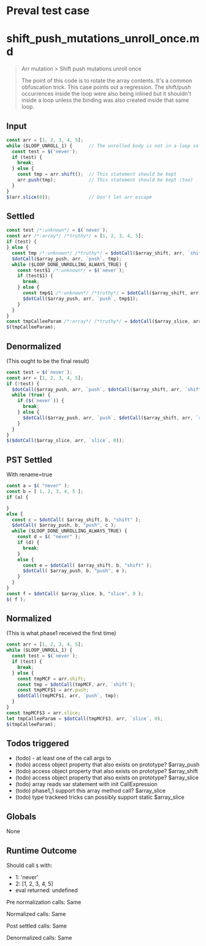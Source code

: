 # Preval test case

# shift_push_mutations_unroll_once.md

> Arr mutation > Shift push mutations unroll once
>
> The point of this code is to rotate the array contents. It's a common obfuscation trick.
> This case points out a regression.
> The shift/push occurrences inside the loop were also being inlined but it shouldn't inside
> a loop unless the binding was also created inside that same loop.

## Input

`````js filename=intro
const arr = [1, 2, 3, 4, 5];
while ($LOOP_UNROLL_1) {      // The unrolled body is not in a loop so it can inline there (that's how we unroll this hack anyways)
  const test = $('never');
  if (test) {
    break;
  } else {
    const tmp = arr.shift();  // This statement should be kept
    arr.push(tmp);            // This statement should be kept (too)
  }
}
$(arr.slice(0));              // Don't let arr escape
`````


## Settled


`````js filename=intro
const test /*:unknown*/ = $(`never`);
const arr /*:array*/ /*truthy*/ = [1, 2, 3, 4, 5];
if (test) {
} else {
  const tmp /*:unknown*/ /*truthy*/ = $dotCall($array_shift, arr, `shift`);
  $dotCall($array_push, arr, `push`, tmp);
  while ($LOOP_DONE_UNROLLING_ALWAYS_TRUE) {
    const test$1 /*:unknown*/ = $(`never`);
    if (test$1) {
      break;
    } else {
      const tmp$1 /*:unknown*/ /*truthy*/ = $dotCall($array_shift, arr, `shift`);
      $dotCall($array_push, arr, `push`, tmp$1);
    }
  }
}
const tmpCalleeParam /*:array*/ /*truthy*/ = $dotCall($array_slice, arr, `slice`, 0);
$(tmpCalleeParam);
`````


## Denormalized
(This ought to be the final result)

`````js filename=intro
const test = $(`never`);
const arr = [1, 2, 3, 4, 5];
if (!test) {
  $dotCall($array_push, arr, `push`, $dotCall($array_shift, arr, `shift`));
  while (true) {
    if ($(`never`)) {
      break;
    } else {
      $dotCall($array_push, arr, `push`, $dotCall($array_shift, arr, `shift`));
    }
  }
}
$($dotCall($array_slice, arr, `slice`, 0));
`````


## PST Settled
With rename=true

`````js filename=intro
const a = $( "never" );
const b = [ 1, 2, 3, 4, 5 ];
if (a) {

}
else {
  const c = $dotCall( $array_shift, b, "shift" );
  $dotCall( $array_push, b, "push", c );
  while ($LOOP_DONE_UNROLLING_ALWAYS_TRUE) {
    const d = $( "never" );
    if (d) {
      break;
    }
    else {
      const e = $dotCall( $array_shift, b, "shift" );
      $dotCall( $array_push, b, "push", e );
    }
  }
}
const f = $dotCall( $array_slice, b, "slice", 0 );
$( f );
`````


## Normalized
(This is what phase1 received the first time)

`````js filename=intro
const arr = [1, 2, 3, 4, 5];
while ($LOOP_UNROLL_1) {
  const test = $(`never`);
  if (test) {
    break;
  } else {
    const tmpMCF = arr.shift;
    const tmp = $dotCall(tmpMCF, arr, `shift`);
    const tmpMCF$1 = arr.push;
    $dotCall(tmpMCF$1, arr, `push`, tmp);
  }
}
const tmpMCF$3 = arr.slice;
let tmpCalleeParam = $dotCall(tmpMCF$3, arr, `slice`, 0);
$(tmpCalleeParam);
`````


## Todos triggered


- (todo) - at least one of the call args to
- (todo) access object property that also exists on prototype? $array_push
- (todo) access object property that also exists on prototype? $array_shift
- (todo) access object property that also exists on prototype? $array_slice
- (todo) array reads var statement with init CallExpression
- (todo) phase1_1 support this array method call? $array_slice
- (todo) type trackeed tricks can possibly support static $array_slice


## Globals


None


## Runtime Outcome


Should call `$` with:
 - 1: 'never'
 - 2: [1, 2, 3, 4, 5]
 - eval returned: undefined

Pre normalization calls: Same

Normalized calls: Same

Post settled calls: Same

Denormalized calls: Same
